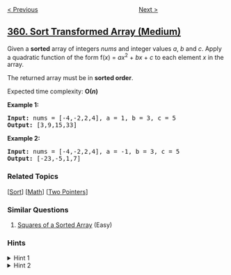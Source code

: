 <!--|This file generated by command(leetcode description); DO NOT EDIT.    |-->
<!--+----------------------------------------------------------------------+-->
<!--|@author    openset <openset.wang@gmail.com>                           |-->
<!--|@link      https://github.com/openset                                 |-->
<!--|@home      https://github.com/openset/leetcode                        |-->
<!--+----------------------------------------------------------------------+-->

[< Previous](../logger-rate-limiter "Logger Rate Limiter")
　　　　　　　　　　　　　　　　
[Next >](../bomb-enemy "Bomb Enemy")

## [360. Sort Transformed Array (Medium)](https://leetcode.com/problems/sort-transformed-array "有序转化数组")

<p>Given a <b>sorted</b> array of integers <i>nums</i> and integer values <i>a</i>, <i>b</i> and <i>c</i>. Apply a quadratic function of the form f(<i>x</i>) = <i>ax</i><sup>2</sup> + <i>bx</i> + <i>c</i> to each element <i>x</i> in the array.</p>

<p>The returned array must be in <b>sorted order</b>.</p>

<p>Expected time complexity: <b>O(<i>n</i>)</b></p>

<div>
<p><strong>Example 1:</strong></p>

<pre>
<strong>Input: </strong>nums = <span id="example-input-1-1">[-4,-2,2,4]</span>, a = <span id="example-input-1-2">1</span>, b = <span id="example-input-1-3">3</span>, c = <span id="example-input-1-4">5</span>
<strong>Output: </strong><span id="example-output-1">[3,9,15,33]</span>
</pre>

<div>
<p><strong>Example 2:</strong></p>

<pre>
<strong>Input: </strong>nums = <span id="example-input-2-1">[-4,-2,2,4]</span>, a = <span id="example-input-2-2">-1</span>, b = <span id="example-input-2-3">3</span>, c = <span id="example-input-2-4">5</span>
<strong>Output: </strong><span id="example-output-2">[-23,-5,1,7]</span>
</pre>

### Related Topics
  [[Sort](../../tag/sort/README.md)]
  [[Math](../../tag/math/README.md)]
  [[Two Pointers](../../tag/two-pointers/README.md)]

### Similar Questions
  1. [Squares of a Sorted Array](../squares-of-a-sorted-array) (Easy)

### Hints
<details>
<summary>Hint 1</summary>
x^2 + x  will form a parabola.
</details>

<details>
<summary>Hint 2</summary>
Parameter A in:  A * x^2 + B * x + C dictates the shape of the parabola.</br>
Positive A means the parabola remains concave (high-low-high), but negative A inverts the parabola to be convex (low-high-low).
</details>
